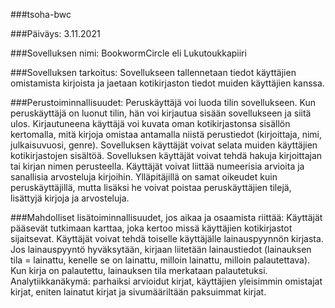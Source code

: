 ###tsoha-bwc
 
###Päiväys:
3.11.2021

###Sovelluksen nimi:
BookwormCircle eli Lukutoukkapiiri

###Sovelluksen tarkoitus:
Sovellukseen tallennetaan tiedot käyttäjien omistamista kirjoista ja jaetaan kotikirjaston tiedot muiden käyttäjien kanssa.
 
###Perustoiminnallisuudet:
Peruskäyttäjä voi luoda tilin sovellukseen. 
Kun peruskäyttäjä on luonut tilin, hän voi kirjautua sisään sovellukseen ja siitä ulos.
Kirjautuneena käyttäjä voi kuvata oman kotikirjastonsa sisällön kertomalla, mitä kirjoja omistaa antamalla niistä perustiedot (kirjoittaja, nimi, julkaisuvuosi, genre). 
Sovelluksen käyttäjät voivat selata muiden käyttäjien kotikirjastojen sisältöä. 
Sovelluksen käyttäjät voivat tehdä hakuja kirjoittajan tai kirjan nimen perusteella.
Käyttäjät voivat liittää numeerisia arvioita ja sanallisia arvosteluja kirjoihin.
Ylläpitäjillä on samat oikeudet kuin peruskäyttäjillä, mutta lisäksi he voivat poistaa peruskäyttäjien tilejä, lisättyjä kirjoja ja arvosteluja. 

###Mahdolliset lisätoiminnallisuudet, jos aikaa ja osaamista riittää:
Käyttäjät pääsevät tutkimaan karttaa, joka kertoo missä käyttäjien kotikirjastot sijaitsevat.
Käyttäjät voivat tehdä toiselle käyttäjälle lainauspyynnön kirjasta. Jos lainauspyyntö hyväksytään, kirjaan liitetään lainaustiedot (lainauksen tila = lainattu, kenelle se on 
lainattu, milloin lainattu, milloin palautettava). Kun kirja on palautettu, lainauksen tila merkataan palautetuksi. 
Analytiikkanäkymä: parhaiksi arvioidut kirjat, käyttäjien yleisimmin omistajat kirjat, eniten lainatut kirjat ja sivumääriltään paksuimmat kirjat. 
